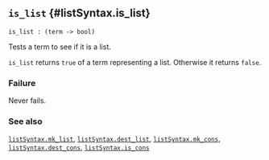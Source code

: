 ## `is_list` {#listSyntax.is_list}


```
is_list : (term -> bool)
```



Tests a term to see if it is a list.


`is_list` returns `true` of a term representing a list. Otherwise it returns
`false`.

### Failure

Never fails.

### See also

[`listSyntax.mk_list`](#listSyntax.mk_list), [`listSyntax.dest_list`](#listSyntax.dest_list), [`listSyntax.mk_cons`](#listSyntax.mk_cons), [`listSyntax.dest_cons`](#listSyntax.dest_cons), [`listSyntax.is_cons`](#listSyntax.is_cons)

